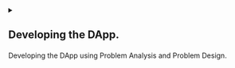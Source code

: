 <details>
<summary>
<h2>

Developing the DApp.        
</h2>

Developing the DApp using Problem Analysis and Problem Design.
</summary>
<p>

<details>
<summary>
<h3>

Problem Analysis
</h3>

Now that we have a basic understanding of the concepts we need to know, we can start to ask some critical questions.
</summary>
<p>

As a programmer we need to understand the problem that we are trying to solve. Here's a run through of the questions that pop up in my head.

1. What is the purpose of the auction?

> The purpose is to create a DApp that autonomously runs a safe and secure auction that allows users to buy and sell items.

2. What is the value of the NFT being auctioned?

> The value of the NFT is determined by the owner of the NFT.

3. What is the minimum bid?

> For simplicity, we can use the asset price as the minimum bid.

4. What is the duration of the auction?

> The duration of the auction can be fixed or can be determined by the deployer of the DApp.

5. How will the auction be conducted?

> The auction will be conducted by the DApp itself.

6. What is the NFT being auctioned?

> Again, for simplicity, we will limit the auctioned NFT's to images.

7. How many bidders are there?

> Ideally, we would love to have as many bidders as possible.

10. When is the auction over?

> The auction will be over when the auction duration has elapsed.

11. How will the auction be secured?

> The auction will be secured using Reach programming language.
</p>

These questions are pertinent to the development of an internal conversation. However, 
because we are developing a DApp, we can reframe the problem by limiting the questions 
to defining the data that we expect the DApp to handle:

<details>
<summary>
<h4>

Performing Data Analysis.
</h4>

Turning the information, we know to data.
</summary>
<p>
<ol>
<li>
<h5>

What information does the DApp need to track?
</h5>

- The NFT being auctioned.

- The NFT price.

- The NFT amount.

- The auction duration.

- The NFT owner.

- The last bid.

- The latest bid.

- Bidder Address.
</li>
<li>
<h5>

What information does the DApp need to display?
</h5>

Each participant in the auction will require the following information:

- The NFT being auctioned.

- The NFT price.

- The NFT amount.

- The auction duration.

However, depending on the role of the participant, the auction may limit how much information each participant has access to.

If the participant is an auctioneer, for example, they can access functions that only they have access to. Such as:

- Adding a NFT to the contract.

- Deciding when the auction will start.


The bidder, on the other hand, does not need to know much. In fact, once a bidder joins the DApp, all they need to see is the highest bid price.
</li>
<li>
<h5>

How should the app handle user input?
</h5>

The DApp needs to differentiate private data and public data. Private data should only be accessible to a local computer while public data can be displayed
on the blockchain.
</li>

</ol>
</p>
</details>
<details>
<summary>
<h4>

Functional Requirements.
</h4>

In this section, we look at the functions provided by the Reach language that we can use to run the auction.
</summary>
<p>
<ol>
<li>
<h5>

How can we create a new DApp in Reach.
</h5>

We'll have to take a look at the Reach syntax to conform to the methods available to us?
</li>
<li>
<h5>

How will we send the NFT to the contract?
</h5>

To ensure that the DApp is truly decentralized, we'll need the deployer to forfeit ownership of the NFT until the 
auction is over.
</li>
<li>
<h5>

How can we publish the NFT being auctioned to the blockchain.
</h5>

We'll have to make the NFT information public to all participants.
</li>
<li>
<h5>

How can we allow a bidder to OPT-IN to the DApp.
</h5>

There has to be a frontend mechanism that allows the bidder to opt-in to the DApp
and place a bid.
</li>
<li>
<h5>

How will we perform transfers?
</h5>

Once the auction is done, we'll need to transfer the highest bid to the Auctioneer and the NFT to the winner.
</li>
</ol>
</p>
</details>
<details>
<summary>
<h4>

Consensus Mechanisms.
</h4>

We'll also need to look at what Reach offers when it comes to consensus.
</summary>
<p>

Reaching consensus means that all parties involved in a decision-making process agree on a course of action. This can be difficult to achieve, especially when there are multiple stakeholders with different interests and goals. However, consensus can be reached through careful deliberation and compromise.

<ol>
<li>
<h5>

How can we ensure that the auction is conducted in a safe and secure manner?
</h5>
</li>
<li>
<h5>

How can we secure data that is private?
</h5>
</li>
<li>
<h5>

How can we run an open auction on the blockchain?
</h5>
</li>
</ol>
</p>
</details>
</details>

<details>
<summary>
<h3>

Problem Design
</h3>

Let us attempt to respond to the questions raised at [Problem Analysis](#problem-analysis).
</summary>
<p>

The goal of this workshop is to establish a NFT auction and have bidders race to see who can make the biggest bid in the shortest amount of time.

Let's go through some of the questions we need to address before we can start designing the DAPP.

#
<ol>

<li>

<details>
<summary>
<h4>

[In which programming language will we build our DAPP?]()

##
</h4>

[Reach](https://docs.reach.sh/#reach-top) is a domain-specific language for developing distributed applications. 
</summary>

<ol>
<li>
<details>
<summary>
<h5>

[Reach Module](https://docs.reach.sh/rsh/module/)
</h5>

The [Reach Module](https://docs.reach.sh/rsh/module/) must begin with a `version type` as it's first line and stored in a `index.rsh` file.

##
</summary>
<p>

> index.rsh

```javascript
'reach 0.1';
```

> [Reach Syntax](https://docs.reach.sh/model/#ref-model-syntax) is written in **JavaScript** syntax.
</p>
</details>

</li>

<li>
<details>
<summary>
<h5>

[Reach App](https://docs.reach.sh/rsh/module/#ref-programs-module-exprs).
</h5>

The [Reach App](https://docs.reach.sh/rsh/module/#ref-programs-module-exprs) specifies the DAPP in it's entirety. It is the body of the DAPP.
</summary>
<p>

Reach uses [Module-level Identifiers](https://docs.reach.sh/rsh/module/#ref-programs-export) such as [export](https://docs.reach.sh/rsh/module/#ref-programs-export) to identify the module to be compiled.

> index.rsh

```javascript
export const main = Reach.App(() => {
  //DAPP body.
})
```

> The'main' function will contain all the functions we want to perform.
</p>
</details>

</li>

<li>
<details>
<summary>
<h5>

[Reach Participant](https://docs.reach.sh/rsh/module/#ref-programs-module-exprs).
</h5>

A [Participant](https://docs.reach.sh/model/#term_participant) is a logical actor that participates in a DAPP and is assigned an address on the consensus network. A Reach participant is capable of storing persistent data on the local state.
</summary>
<p>

> index.rsh

```javascript
export const main = Reach.App(() => {
  //DAPP body.
  const Auctioneer = Participant('Auctioneer', {
      //Auctioneer body
  });
})
```

> All the functions that the 'auctioneer' will need to perform will be housed within the 'Auctioneer body.'
</p>
</details>

</li>

<li>
<details>
<summary>
<h5>

[Reach API](https://docs.reach.sh/rsh/appinit/#rsh_API).
</h5>

A [Reach API](https://docs.reach.sh/rsh/appinit/#rsh_API) is a group of [Reach Participants](https://docs.reach.sh/rsh/module/#ref-programs-module-exprs) competing in a DAPP to achieve the same goal.
</summary>
<p>

> index.rsh

```javascript
export const main = Reach.App(() => {
  //DAPP body.
  const Bidder = API('Bidder', {
      //Bidder interface.
  });
})
```
> The primary distinction between a 'Reach Participant' and a 'Reach API' is that the latter can be called from the actors' frontend.

> The 'Bidder Interface' will contain all the functions that the 'bidder' will need to perform.
</p>
</details>

</li>

</ol>

</details>

</li>

<li>

<details>
<summary>
<h4>

[Thinking Data Analysis.](#performing-data-analysis)

##
</h4>

To decide which types to use to represent our data, we can use reach [Types](https://docs.reach.sh/rsh/compute/#ref-programs-types).
</summary>

We can examine our expected input and output and attempt to convert all of that information to [Reach Types.](https://docs.reach.sh/rsh/compute/#ref-programs-types)
<ol>

<li>
<details>
<summary>
<h5>


Processing Output Data

##
</h5>

Let's look at the `Reach Types` that we'll be using to represent our output data.
</summary>
<p>
<h5>

Announcing a winner at the end of the auction.
</h5>

- We will need the participant to learn new information in order to announce a winner:

  1. The winning bid.

  2. The Winner.


- How do we represent these two pieces of data in a DAPP?

  1. The winning bid can be represented by a [UInt type](https://docs.reach.sh/rsh/compute/#rsh_UInt).

  2.  The winner can be represented by a [Address type](https://docs.reach.sh/rsh/compute/#rsh_Address).


</p>
</details>
</li>

<li>

<details>
<summary>
<h5>

Processing Input Data

##
</h5>

Let's look at the 'Reach Types' we'll be using to represent our input data.
</summary>
<p>
<h5>

Adding the NFT for the auction.
</h5>

- We will need the following data to add a NFT to the contract:

  1. The NFT ID.

  2. The NFT price / starting bid.

  3. The auction duration.


- How can we represent this information in a DAPP ?

  1. To represent the NFT ID, we can use a [Token type](https://docs.reach.sh/rsh/compute/#rsh_Token).

  2. Because the price is a number, we can represent it with a [UInt type](https://docs.reach.sh/rsh/compute/#rsh_UInt).

  3. We can represent the auction duration with a [UInt type](https://docs.reach.sh/rsh/compute/#rsh_UInt), which will represent block height rather than actual time.


</p>
</details>

</li>
</ol>

</details>

</li>


<li>

<details>
<summary>
<h4>

[Testing Functional Requirements.](#functional-requirements)

##
</h4>

To decide which types to use to represent our data, we can use the Reach [Functions type](https://docs.reach.sh/rsh/compute/#rsh_Fun).
</summary>

Reach [Functions type](https://docs.reach.sh/rsh/compute/#rsh_Fun) will be useful for more efficiently arranging input and output data.

<ol>

<li>
<details>
<summary>
<h5>

Output Functions.

##
</h5>

Output functions that will notify our frontend.
</summary>
<p>
<ol>

<li>
<h5>

[At the end of the auction, a winner is announced.](#show-outcome)
</h5>

- We will need the participant to learn new information in order to announce a winner:

  1. The winning bid.

  2. The Winner.


- We've already established how to represent data; now let's look at how to send this information to the frontend.

```javascript

//showOutcone function.
showOutcome: Fun([Address, UInt], Null),

```

`showOutcome` is a function that does not expect a return value and sends the `[Address, UInt]` which are the '[winner, winning bid]' to the frontend.
</li>

<li>
<h5>

[Transferring the NFT to the winner.](#transfer-nft)
</h5>

- We will need to transfer the NFT from the contract to the winner once the auction is completed.

- Reach provides a [Transfer function](https://docs.reach.sh/rsh/compute/#rsh_transfer), which is a consensus step that instructs the contract to send a token to the specified address.

```javascript

transfer(`UInt`,`Token`).to(`Address`);
```

When a condition is met, `transfer` takes a `amount` (`UInt`), a `Token`, and transfers the amount to an `Address`.
</li>
<li>
<h5>

[Transferring the highest bid to the auctioneer.](#transfer-amount)
</h5>

- Once the auction is over, we must transfer the highest bid to the auctioneer.

- Reach provides a [Transfer function](https://docs.reach.sh/rsh/compute/#rsh_transfer), which is a consensus step that instructs the contract to send a token to the specified address.

```javascript

transfer(`UInt`).to(`Address`);
```

When a condition is met, `transfer` takes a `amount` (`UInt`) and transfers it to a `Address`.
</li>
</ol>

</p>
</details>
</li>

<li>
<details>
<summary>
<h5>

Input Functions.

##
</h5>

Input functions will be used to inform our frontend about what the backend expects, as well as to call backend functions from the frontend.
</summary>
<p>
<ol>

<li>
<h5>

[Receiving the NFT to be auctioned from the frontend.](#get-sale)
</h5>

Because it is the auctioneers' responsibility to include the NFT in the contract, we will ensure that only the Auctioneer is capable of setting the NFT.

We can use an 'interact' function to obtain information from the frontend whenever a participant backend requires it.

Here is the information we will require from the auctioneer:

1. The NFT ID.

2. The NFT price / starting bid.

3. The auction duration.


- We've already determined how to represent the data; now let's look at how to get this information from the frontend.

```javascript
//getSale function
  getSale: Fun([],[Token, UInt, UInt]),
```

`getSale` function expects the [Token, UInt, UInt]/([nftId, price, auctionTime]) from the frontend.

Reach also includes an [Object](https://docs.reach.sh/rsh/compute/#rsh_Object) type for nesting other types.

```javascript
Object({
  nftId: Token,
  minBid: UInt,
  lenInBlocks: UInt,
})
```

Let's add this to the function:

```javascript
getSale: Fun([], Object({
  nftId: Token,
  minBid: UInt,
  lenInBlocks: UInt,
}))
```
</li>

<li>
<h5>

[Allowing a bidder to place a bid.](#place-bid)
</h5>

- Bidders must also place a bid, i.e., call a bid function from the frontend.

```javascript

bid: Fun([UInt], Null),

```

`bid` expects a number from the frontend which a Bidder address will be attached to during the auction.
</li>

<li>
<h5>

[Alerting when the auction is ready.](#auction-ready)
</h5>

- When the auction is ready to begin, we can also notify the Auctioneer.

```javascript

auctionReady: Fun([], Null),

```

`auctionReady` notifies the Auctioneer frontend when the auction is ready.
</li>

</ol>

</p>
</details>
</li>
</ol>
</details>
</li>

<li>

<details>
<summary>
<h4>

[Looking at Consensus Mechanisms.](#consensus-mechanisms)

##
</h4>

Introduction to [Reach Steps](https://docs.reach.sh/rsh/step/)
</summary>

In this section, we will introduce new concepts that will help you understand how Reach works.

Reach can be in two states:
- Local step
- Consensus step

The majority of DAPPs include a creator, an actor, a wager, and a condition. Before a contract becomes autonomous, the creator publishes the wager and condition criteria. Once the creator has done this, they have no control over the outcome and cannot pause the contract once it has begun. The bidder can view the contract on the blockchain and decide whether to participate.

Local steps are performed locally by a single actor, whereas consensus steps are performed on the blockchain in consensus.
Local steps exist to ensure that each actor is unaware of what any other actor is up to in order to improve anonymity and security. 

If they choose to make the information public, they must go through a consensus step and publish it on the blockchain.
Consensus steps also ensure that the contract's core logic and conditions are run on the blockchain, where all active actors can see what is happening.

Let's go over the tasks that we'll need to complete in order to have a successful auction:
<ol>

<li>
<details>
<summary>
<h5>

[Adding Actors]()

##
</h5>

We've already decided [how we'll represent our data](#data-types), and we've established [functions that can be used](#functions) to get the necessary data; the last step is to incorporate the functions into classes that can perform logic and store states. They are referred to as [Participants](https://docs.reach.sh/rsh/appinit/#rsh_Participant) in Reach.
</summary>
<p>
<ol>

<li>
<h5>

[Adding an Auctioneer Participant]()
</h5>

- We saw how to collect data using input and output functions in the [functions](#functions) section; now let's add the necessary data to our auctioneer participant.

```javascript
const Auctioneer = Participant('Auctioneer', {
  //getSale function.
  getSale: Fun([], Object({
      nftId: Token,
      minBid: UInt,
      lenInBlocks: UInt,
  })),
  //auctionReady function.
  auctionReady: Fun([], Null),

  //seeBid function.
  seeBid: Fun([Address, UInt], Null),

  //showOutcome function.
  showOutcome: Fun([Address, UInt], Null),
});
```
- Here, we create an Auctioneer participant with the name 'Auctioneer' and the auction data.

- We used the [`getSale`](#get-sale) function to get the NFT data from the frontend.

- We used the [`auctionReady`](#auction-ready) function to notify the Auctioneer when the auction is ready.

- We used the [`seeBid`](#see-bid) function to notify the Auctioneer when a bidder has placed a bid.

- We used the [`showOutcome`](#show-outcome) function to notify the Auctioneer when the auction is over and who the winner is.

</li>

<li>
<h5>

[Adding a Bidder Participant.]()
</h5>

- A participant class will also be used for the bidder. However, unlike the Auctioneer, who is a single actor, we anticipate that multiple bidders will be added to the contract.

- Reach provides a way of representing multiple participants with the [Reach API](https://docs.reach.sh/rsh/appinit/#rsh_API) class.

- Consider the API to be a representation of multiple participants racing toward a common goal.

- In our case, we anticipate that Bidders will be able to [place a bid](#place-bid).

```javascript
const Bidder = API('Bidder', {
  //Bidder interface.
  bid: Fun([UInt], Tuple(UInt,Address, UInt)),
});
```
- A Bidder interface is available for representing multiple bidders.

- Each bidder will have a [bid](#place-bid) function through which they can place a bid.

> One benefit of the Reach API is that functions can be called from the frontend.

</li>

</ol>

</p>
</details>
</li>

<li>
<details>
<summary>
<h5>


[Initializing the contract.](https://docs.reach.sh/rsh/appinit/#init)

##
</h5>

What happens after the actors/participants are created.
</summary>
<p>

So far we've only discussed the API and the Participant. However, there are
other [Reach interfaces](https://docs.reach.sh/rsh/appinit/#ref-programs-appinit-exprs) that we have not covered include [Views](https://docs.reach.sh/rsh/appinit/#ref-programs-appinit-view) and [Events](https://docs.reach.sh/rsh/appinit/#rsh_Events).

These interfaces represent which functions and classes the frontend should replicate and should be placed before the 'init()' statement.

```javascript

const newParticipant = Participant(participantName, participantInteractInterface)

const newAPI = API(APIName, APIInteractInterface)

const newView = View(ViewName, ViewInteractInterface)

const newEvent = Events(EventName, EventInteractInterface)

init()

// Consensus step or local step.
```
`init()` symbolizes the beginning of the DApp to be compiled. In other words, anything that follows the `init` statement is either a local step or a consensus step.
</p>
</details>
</li>

<li>
<details>
<summary>
<h5>


[Using Local Steps.](https://docs.reach.sh/model/#term_local%20step)

##
</h5>

What follows the 'init()' statement.
</summary>
<p>

<ul>
<li>
<h5>

[Local Private](https://docs.reach.sh/model/#p_33) Step.
</h5>
When the 'init()' statement is executed, the DApp enters a [local private](https://docs.reach.sh/model/#p_33) step.
This means that any information accessed is only available on the participant's local machine.
</li>
<li>
<h5>

[Local Public](https://docs.reach.sh/model/#p_33) Step.
</h5>
Local private is not very useful if we have information that we need other actors to access, such as NFT data.
So, how do we make the transition from local private to local public?

- To accomplish this, we use [Reach declassify](https://docs.reach.sh/rsh/local/#rsh_declassify).

> [Reach declassify](https://docs.reach.sh/rsh/local/#rsh_declassify) allows you to send data from the frontend to the backend. To get the NFT information from the frontend, let's test this with the 'Auctioneer' participants' ['getSale'](#get-sale) function.

```javascript
//declassify function.
Auctioneer.only(() => {
  const {nftId, minBid, lenInBlocks} = declassify(interact.getSale());
});
```
- `Auctioneer.[only]()` function makes sure that only the `Auctioneer` i.e., the creator of the contract, can access this function.

- `interact` is a function used to get information from the frontend.

- `declassify` makes the information public.

> Here, we are interacting with the `Auctioneer` frontend and `await`ing the result (const {nftId, minBid, lenInBlocks}).

The information is public but it's still local. Let's move to a consensus step to publicize the information on the contract.
</li>
</ul>


</p>
</details>
</li>

<li>
<details>
<summary>
<h5>


[Using Consensus Steps.](https://docs.reach.sh/rsh/consensus/#ref-programs-consensus)

##
</h5>

Publishing information onto the contract.
</summary>
<p>

Reach provides a few mechanisms that can assist us in moving from a local step to a consensus step.

<ol>
<li>
<h5>

[Publish](https://docs.reach.sh/rsh/consensus/)
</h5>

We can use [Reach Publish](https://docs.reach.sh/rsh/consensus/) to share NFT information with the contract during the consensus step.

```javascript
Auctioneer.publish(nftId, minBid, lenInBlocks);
```
- `Auctioneer.publish()` function makes sure that only the `Auctioneer` i.e., the creator of the contract, can publish this information 
onto the contract.
</li>

## 
> Using [Commit()](https://docs.reach.sh/rsh/consensus/#rsh_commit)

Once in a consensus step, we can use [Commit()] to return to a local step (https://docs.reach.sh/rsh/consensus/#rsh_commit).

How does this help the integrity of the DApp?
- Security reasons

We use commit to ensure that we are back in a 'local private' state before performing sensitive functions like contract payments.

```javascript

commit();

```

<li>
<h5>

[Pay](https://docs.reach.sh/rsh/step/#rsh_pay)
</h5>

We can now transfer the NFT from the Auctioneer to the contract because we are back in a 'local private' step.

```javascript
Auctioneer.pay([[1, nftId]])
```
- The `Auctioneer.pay()` function ensures that only the `Auctioneer`, i.e., the contract's creator, can pay.
- We are submitting one NFT Token for auction to the contract.
</li>

> Because a NFT should be unique, we send [1] NFT. Rather than sending the 'UInt 1' directly, we can store the information in a variable.

```javascript
const amt = 1;
```

Then, Pay becomes :
```javascript
Auctioneer.pay([[amt, nftId]])
```

The DApp now has the information it needs to conduct an auction. The auction logic is all that remains. But first, let us inform the Auctioneer that the [auction is ready](#auction-ready).

```javascript
Auctioneer.interact.auctionReady();
```
</ol>
</p>
</details>
</li>

</ol>

</details>
</li>

<li>

<details>
<summary>
<h4>

[What consensus transfer can we use for the auction?](https://docs.reach.sh/guide/ctransfers/#guide-ctransfers)

##
</h4>

Now let's take a look at the consensus transfer that we can use for the auction.
</summary>
<p>

When it comes to consensus transfer, or when multiple actors come together to agree on a single state, we can determine which consensus approach to use by asking ourselves a few [questions](https://docs.reach.sh/guide/ctransfers/#p_10):

1. How many participants can act at a particular time?

2. How many things can be done?

3. How many times can it be done?

##

We could use [Pay](https://docs.reach.sh/rsh/step/#publish—-pay—-when—and—timeout) to transfer tokens to the contract if there was only one participant. However, because multiple bidders are expected to compete, we can use a [Reach Race](https://docs.reach.sh/rsh/step/#rsh_race).
A reach race allows multiple actors to compete for the publication of a consensus step. 

However, there is a problem with this solution; the race function only runs once, and we need to allow bidders to place as many bids as they want as long as two conditions are met:

- The bid is placed before timeout.

- The bid placed is larger than the last bid placed.

##

We need to put the race in a while loop that allows us to do this. A while loop that runs until timeout is reached.

Alternatively, [Reach Parallel Reduce](https://docs.reach.sh/rsh/consensus/#rsh_parallelReduce) can be used. In a parallel, actors are racing against the clock to publish data onto the contract.
Parallel reduce uses a while loop that resolves the auction to a single outcome or winner.

Parallel reduce is a recursive algorithm that generates a single winner from a tree of bidders.

```javascript
  const [winner] = parallelReduce([Auctioneer])
```

> The Auctioneer is the default winner before any bids are placed.

However, this is not a complete solution; for a closer look at the format, see [Reach Parallel Reduce](https://docs.reach.sh/rsh/consensus/#rsh_parallelReduce).
For now we're going to look at how we can use parallel reduce for the auction.

<ul>
<li>
<h5>

[The Invariant](https://docs.reach.sh/rsh/consensus/#rsh_parallelReduce.invariant)
</h5>

```javascript
.invatiant(balance() == 0)
```
After each iteration, the invariant is checked to ensure that the parallel reduce is still valid. We're checking to see if the balance is zero.
</li>
<li>
<h5>

[The While loop](https://docs.reach.sh/rsh/consensus/#rsh_while)
</h5>

```javascript
.while(lastConsensusTime() < timeOut)
```
The while loop is active as long as the [lastConsensusTime](https://docs.reach.sh/rsh/compute/#rsh_lastConsensusTime) is less than the time out value.
> The time of the last consensus step is represented by the lastConsensusTime (The last time a pay,publish or transfer was used).
</li>
</ul>
</p>
</details>
</li>

</ol>

</p>
</details>
</p>

</details>